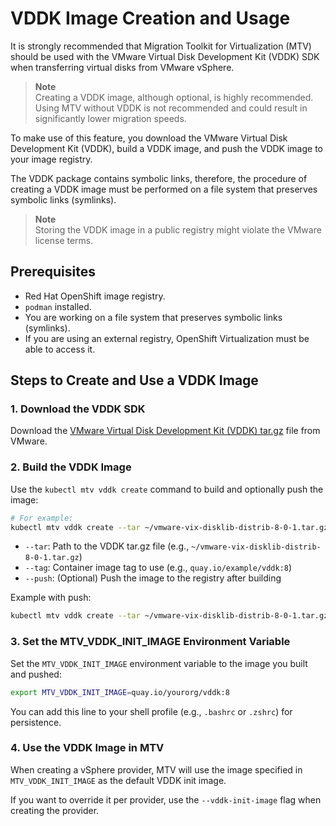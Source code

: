 # VDDK Image Creation and Usage

It is strongly recommended that Migration Toolkit for Virtualization (MTV) should be used with the VMware Virtual Disk Development Kit (VDDK) SDK when transferring virtual disks from VMware vSphere.

> **Note**  
> Creating a VDDK image, although optional, is highly recommended. Using MTV without VDDK is not recommended and could result in significantly lower migration speeds.

To make use of this feature, you download the VMware Virtual Disk Development Kit (VDDK), build a VDDK image, and push the VDDK image to your image registry.

The VDDK package contains symbolic links, therefore, the procedure of creating a VDDK image must be performed on a file system that preserves symbolic links (symlinks).

> **Note**  
> Storing the VDDK image in a public registry might violate the VMware license terms.

## Prerequisites

- Red Hat OpenShift image registry.
- `podman` installed.
- You are working on a file system that preserves symbolic links (symlinks).
- If you are using an external registry, OpenShift Virtualization must be able to access it.

## Steps to Create and Use a VDDK Image

### 1. Download the VDDK SDK

Download the [VMware Virtual Disk Development Kit (VDDK) tar.gz](https://developer.vmware.com/web/sdk/8.0/vddk) file from VMware.

### 2. Build the VDDK Image

Use the `kubectl mtv vddk create` command to build and optionally push the image:

```bash
# For example:
kubectl mtv vddk create --tar ~/vmware-vix-disklib-distrib-8-0-1.tar.gz --tag quay.io/example/vddk:8
```

- `--tar`: Path to the VDDK tar.gz file (e.g., `~/vmware-vix-disklib-distrib-8-0-1.tar.gz`)
- `--tag`: Container image tag to use (e.g., `quay.io/example/vddk:8`)
- `--push`: (Optional) Push the image to the registry after building

Example with push:

```bash
kubectl mtv vddk create --tar ~/vmware-vix-disklib-distrib-8-0-1.tar.gz --tag quay.io/example/vddk:8 --push
```

### 3. Set the MTV_VDDK_INIT_IMAGE Environment Variable

Set the `MTV_VDDK_INIT_IMAGE` environment variable to the image you built and pushed:

```bash
export MTV_VDDK_INIT_IMAGE=quay.io/yourorg/vddk:8
```

You can add this line to your shell profile (e.g., `.bashrc` or `.zshrc`) for persistence.

### 4. Use the VDDK Image in MTV

When creating a vSphere provider, MTV will use the image specified in `MTV_VDDK_INIT_IMAGE` as the default VDDK init image.

If you want to override it per provider, use the `--vddk-init-image` flag when creating the provider.
